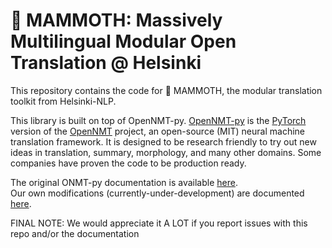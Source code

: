 # 🦣 MAMMOTH: Massively Multilingual Modular Open Translation @ Helsinki
This repository contains the code for 🦣 MAMMOTH, the modular translation toolkit from Helsinki-NLP.

This library is built on top of OpenNMT-py.
[OpenNMT-py](https://github.com/OpenNMT/OpenNMT-py) is the [PyTorch](https://github.com/pytorch/pytorch) version of the [OpenNMT](https://opennmt.net) project, an open-source (MIT) neural machine translation framework. It is designed to be research friendly to try out new ideas in translation, summary, morphology, and many other domains. Some companies have proven the code to be production ready.

The original ONMT-py documentation is available [here](https://opennmt.net/OpenNMT-py/).  
Our own modifications (currently-under-development) are documented [here](https://helsinki-nlp.github.io/mammoth-docs/).

FINAL NOTE: We would appreciate it A LOT if you report issues with this repo and/or the documentation 

